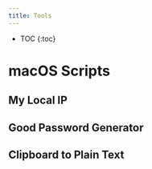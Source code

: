 ```yaml
---
title: Tools
---
```


* TOC
{:toc}


# macOS Scripts

## My Local IP

## Good Password Generator

## Clipboard to Plain Text


